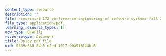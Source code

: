 ```yaml
---
content_type: resource
description: ''
file: /courses/6-172-performance-engineering-of-software-systems-fall-2018/9539c63834e5e2ed101700a9f6244bc8_wt7a5BOztuM.pdf
file_type: application/pdf
learning_resource_types: []
ocw_type: OCWFile
resourcetype: Document
title: 3play pdf file
uid: 9539c638-34e5-e2ed-1017-00a9f6244bc8
---
```

